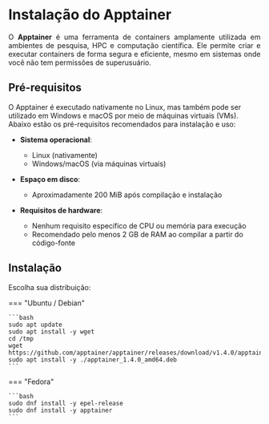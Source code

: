 # Instalação do Apptainer
<p align="justify">
    O <b>Apptainer</b> é uma ferramenta de containers amplamente utilizada em ambientes de pesquisa, HPC e computação científica. Ele permite criar e executar containers de forma segura e eficiente, mesmo em sistemas onde você não tem permissões de superusuário.
</p>

## Pré-requisitos

O Apptainer é executado nativamente no Linux, mas também pode ser utilizado em Windows e macOS por meio de máquinas virtuais (VMs). Abaixo estão os pré-requisitos recomendados para instalação e uso:

- **Sistema operacional**: 
  - Linux (nativamente)  
  - Windows/macOS (via máquinas virtuais)

- **Espaço em disco**:  
  - Aproximadamente 200 MiB após compilação e instalação

- **Requisitos de hardware**:  
  - Nenhum requisito específico de CPU ou memória para execução
  - Recomendado pelo menos 2 GB de RAM ao compilar a partir do código-fonte

## Instalação

Escolha sua distribuição:

=== "Ubuntu / Debian"

    ```bash
    sudo apt update
    sudo apt install -y wget
    cd /tmp
    wget https://github.com/apptainer/apptainer/releases/download/v1.4.0/apptainer_1.4.0_amd64.deb
    sudo apt install -y ./apptainer_1.4.0_amd64.deb
    ```


=== "Fedora"
    
    ```bash
    sudo dnf install -y epel-release
    sudo dnf install -y apptainer
    ```
